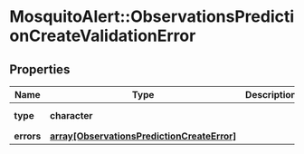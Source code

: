 # MosquitoAlert::ObservationsPredictionCreateValidationError


## Properties
Name | Type | Description | Notes
------------ | ------------- | ------------- | -------------
**type** | **character** |  | [Enum: [validation_error]] 
**errors** | [**array[ObservationsPredictionCreateError]**](ObservationsPredictionCreateError.md) |  | 


